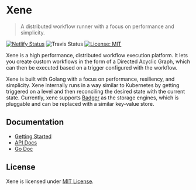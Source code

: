 # Xene

> A distributed workflow runner with a focus on performance and simplicity.

[![Netlify Status](https://api.netlify.com/api/v1/badges/f3adc406-ad04-4059-ad21-6a54f4be6771/deploy-status)](https://app.netlify.com/sites/sad-thompson-bcaa9a/deploys) ![Travis Status](https://travis-ci.com/fristonio/xene.svg?token=xvk2YsyqhEExfPszH3rV&branch=master) [![License: MIT](https://img.shields.io/badge/License-MIT-yellow.svg)](https://opensource.org/licenses/MIT)


Xene is a high performance, distributed workflow execution platform. It lets you create custom workflows in the form of a Directed Acyclic Graph, which can then be executed based on a trigger configured with the workflow.

Xene is built with Golang with a focus on performance, resiliency, and simplicity. Xene internally runs in a way similar to Kubernetes by getting triggered on a level and then reconciling the desired state with the current state. Currently, xene supports [Badger](https://github.com/dgraph-io/badger) as the storage engines, which is pluggable and can be replaced with a similar key-value store.

## Documentation

- [Getting Started](/GettingStarted.md)
- [API Docs](https://xene-api-docs.netlify.app/apidocs.html)
- [Go Doc](https://pkg.go.dev/github.com/fristonio/xene)

## License

Xene is licensed under [MIT License](https://github.com/fristonio/xene/blob/master/LICENSE.md).
